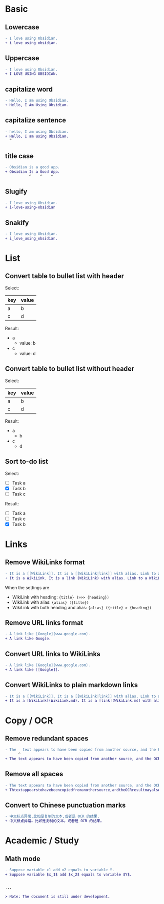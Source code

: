 # Basic 
## Lowercase

```diff
- I love using Obsidian.
+ i love using obsidian.
```

## Uppercase

```diff
- I love using Obsidian.
+ I LOVE USING OBSIDIAN.
```

## capitalize word
```diff
- Hello, I am using Obsidian.
+ Hello, I Am Using Obsidian.
```

## capitalize sentence
```diff
- hello, I am using Obsidian.
+ Hello, I am using Obsidian.
  ^
```
## title case
```diff
- Obsidian is a good app.
+ Obsidian Is a Good App.
           ^    ^    ^
```

## Slugify

```diff
- I love using Obsidian.
+ i-love-using-obsidian
```

## Snakify

```diff
- I love using Obsidian.
+ i_love_using_obsidian.
```

# List

## Convert table to bullet list with header

Select: 

| key | value |
| --- | ----- |
| a   | b     |
| c   | d     |

Result:

- a
    - value: b
- c
    - value: d

## Convert table to bullet list without header

Select: 

| key | value |
| --- | ----- |
| a   | b     |
| c   | d     |

Result: 

- a
    - b
- c
    - d

## Sort to-do list

Select: 

- [ ] Task a
- [x] Task b
- [ ] Task c

Result:

- [ ] Task a
- [ ] Task c
- [x] Task b

# Links
## Remove WikiLinks format

```diff
- It is a [[WikiLink]]. It is a [[WikiLink|link]] with alias. Link to a [[WikiLink#Heading]]. Link to a [[WikiLink#Heading|head alias]] with alias.
+ It is a WikiLink. It is a link (WikiLink) with alias. Link to a WikiLink (>>> Heading). Link to a head alias (WikiLink > Heading) with alias.
```

When the settings are
- WikiLink with heading: `{title} (>>> {heading})`
- WikiLink with alias: `{alias} ({title})`
- WikiLink with both heading and alias: `{alias} ({title} > {heading})`

## Remove URL links format

```diff
- A link like [Google](www.google.com).
+ A link like Google.
```

## Convert URL links to WikiLinks

```diff
- A link like [Google](www.google.com).
+ A link like [[Google]].
```

## Convert WikiLinks to plain markdown links

```diff
- It is a [[WikiLink]]. It is a [[WikiLink|link]] with alias. Link to a [[WikiLink#Heading]]. Link to a [[WikiLink#Heading|head alias]] with alias.
+ It is a [WikiLink](WikiLink.md). It is a [link](WikiLink.md) with alias. Link to a [WikiLink#Heading](WikiLink.md#Heading). Link to a [head alias](WikiLink.md) with alias.
```

# Copy / OCR
## Remove redundant spaces

```diff
- The   text appears to have been copied from another source, and the OCR result may also be out of format.
      ^
+ The text appears to have been copied from another source, and the OCR result may also be out of format.
```

## Remove all spaces

```diff
- The text appears to have been copied from another source, and the OCR result may also be out of format.
+ Thtextappearstohavebeencopiedfromanothersource,andtheOCRresultmayalsobeoutofformat.
```

## Convert to Chinese punctuation marks

```diff
- 中文标点异常.比如是复制的文本,或者是 OCR 的结果.
+ 中文标点异常。比如是复制的文本，或者是 OCR 的结果。
```

# Academic / Study

## Math mode

```diff
- Suppose variable x1 add x2 equals to variable Y.
+ Suppose variable $x_1$ add $x_2$ equals to variable $Y$.


...

> Note: The document is still under development.